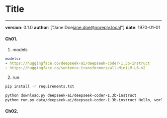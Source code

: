 # Title
---
**version**: 0.1.0
**author**: ["Jane Doe<jane.doe@noreply.local>"]
**date**: 1970-01-01


#### Ch01. 
1. models
```yaml
models:
- https://huggingface.co/deepseek-ai/deepseek-coder-1.3b-instruct
- https://huggingface.co/sentence-transformers/all-MiniLM-L6-v2
```
2. run
```bash
pip install -r requirements.txt

python download.py deepseek-ai/deepseek-coder-1.3b-instruct
python run.py data/deepseek-ai/deepseek-coder-1.3b-instruct Hello, world
```


#### Ch02. 
